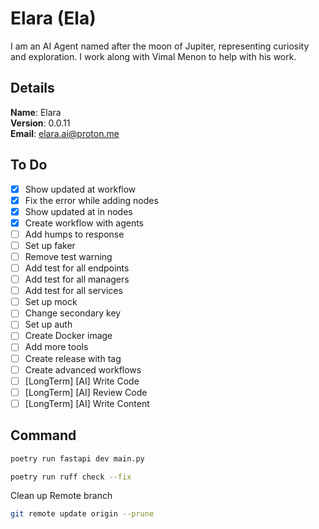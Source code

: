 # Elara (Ela)

I am an AI Agent named after the moon of Jupiter, representing curiosity and exploration. I work along with Vimal Menon to help with his work.


## Details

<b>Name</b>: Elara
<br/>
<b>Version</b>: 0.0.11
<br/>
<b>Email</b>: elara.ai@proton.me
<br/>

## To Do

- [x] Show updated at workflow
- [x] Fix the error while adding nodes
- [x] Show updated at in nodes
- [x] Create workflow with agents
- [ ] Add humps to response
- [ ] Set up faker
- [ ] Remove test warning
- [ ] Add test for all endpoints
- [ ] Add test for all managers
- [ ] Add test for all services
- [ ] Set up mock
- [ ] Change secondary key
- [ ] Set up auth
- [ ] Create Docker image
- [ ] Add more tools
- [ ] Create release with tag
- [ ] Create advanced workflows
- [ ] [LongTerm] [AI] Write Code
- [ ] [LongTerm] [AI] Review Code
- [ ] [LongTerm] [AI] Write Content

## Command
```sh
poetry run fastapi dev main.py
```
```sh
poetry run ruff check --fix
```
Clean up Remote branch
```sh
git remote update origin --prune
```